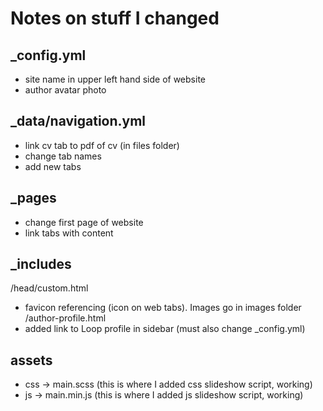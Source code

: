 # Notes on stuff I changed

## _config.yml

- site name in upper left hand side of website
- author avatar photo

## _data/navigation.yml

- link cv tab to pdf of cv (in files folder)
- change tab names
- add new tabs

## _pages

- change first page of website
- link tabs with content

## _includes

/head/custom.html
- favicon referencing (icon on web tabs). Images go in images folder
/author-profile.html
- added link to Loop profile in sidebar (must also change _config.yml)

## assets

- css -> main.scss (this is where I added css slideshow script, working)
- js -> main.min.js (this is where I added js slideshow script, working)
